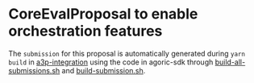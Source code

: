 # CoreEvalProposal to enable orchestration features

The `submission` for this proposal is automatically generated during `yarn build`
in [a3p-integration](../..) using the code in agoric-sdk through
[build-all-submissions.sh](../../scripts/build-all-submissions.sh) and
[build-submission.sh](../../scripts/build-submission.sh).
